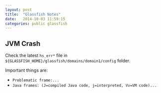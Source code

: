 ```yaml
---
layout: post
title:  "Glassfish Notes"
date:   2014-10-03 11:59:15
categories: public glassfish
---
```


## JVM Crash

Check the latest `hs_err*` file in `${GLASSFISH_HOME}/glassfish/domains/domain1/config` folder.

Important things are:

* `Problematic frame:...`
* `Java frames: (J=compiled Java code, j=interpreted, Vv=VM code)...`
